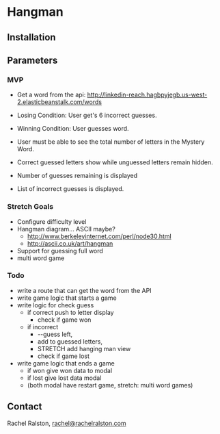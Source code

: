 # Hangman

## Installation 


## Parameters

### MVP
- Get a word from the api: http://linkedin-reach.hagbpyjegb.us-west-2.elasticbeanstalk.com/words
- Losing Condition: User get's 6 incorrect guesses.
- Winning Condition: User guesses word.

- User must be able to see the total number of letters in the Mystery Word.
- Correct guessed letters show while unguessed letters remain hidden.
- Number of guesses remaining is displayed
- List of incorrect guesses is displayed.

### Stretch Goals
- Configure difficulty level
- Hangman diagram... ASCII maybe? 
    - http://www.berkeleyinternet.com/perl/node30.html
    - http://ascii.co.uk/art/hangman
- Support for guessing full word
- multi word game

### Todo
- write a route that can get the word from the API
- write game logic that starts a game
- write logic for check guess
  - if correct push to letter display 
      - check if game won
  - if incorrect 
      - --guess left, 
      - add to guessed letters, 
      - STRETCH add hanging man view
      - check if game lost
- write game logic that ends a game
    + if won give won data to modal
    + if lost give lost data modal
    + (both modal have restart game, stretch: multi word games)


## Contact

Rachel Ralston, rachel@rachelralston.com
